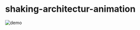 # shaking-architectur-animation
![demo](https://raw.github.com/wiki/0107YAMAKEN/shaking-architectur-animation/images/anim30.gif)
